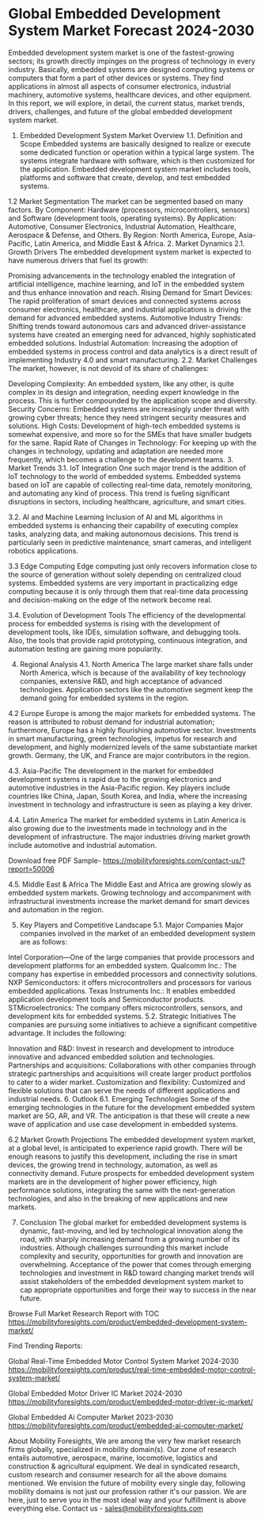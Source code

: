 # Global Embedded Development System Market Forecast 2024-2030 #
Embedded development system market is one of the fastest-growing sectors; its growth directly impinges on the progress of technology in every industry. Basically, embedded systems are designed computing systems or computers that form a part of other devices or systems. They find applications in almost all aspects of consumer electronics, industrial machinery, automotive systems, healthcare devices, and other equipment. In this report, we will explore, in detail, the current status, market trends, drivers, challenges, and future of the global embedded development system market.

1. Embedded Development System Market Overview
1.1. Definition and Scope
Embedded systems are basically designed to realize or execute some dedicated function or operation within a typical large system. The systems integrate hardware with software, which is then customized for the application. Embedded development system market includes tools, platforms and software that create, develop, and test embedded systems.

1.2 Market Segmentation
The market can be segmented based on many factors. By Component: Hardware (processors, microcontrollers, sensors) and Software (development tools, operating systems).
By Application: Automotive, Consumer Electronics, Industrial Automation, Healthcare, Aerospace & Defense, and Others.
By Region: North America, Europe, Asia-Pacific, Latin America, and Middle East & Africa.
2. Market Dynamics
2.1. Growth Drivers
The embedded development system market is expected to have numerous drivers that fuel its growth:

Promising advancements in the technology enabled the integration of artificial intelligence, machine learning, and IoT in the embedded system and thus enhance innovation and reach.
Rising Demand for Smart Devices: The rapid proliferation of smart devices and connected systems across consumer electronics, healthcare, and industrial applications is driving the demand for advanced embedded systems. Automotive Industry Trends: Shifting trends toward autonomous cars and advanced driver-assistance systems have created an emerging need for advanced, highly sophisticated embedded solutions.
Industrial Automation: Increasing the adoption of embedded systems in process control and data analytics is a direct result of implementing Industry 4.0 and smart manufacturing.
2.2. Market Challenges
The market, however, is not devoid of its share of challenges:

Developing Complexity: An embedded system, like any other, is quite complex in its design and integration, needing expert knowledge in the process. This is further compounded by the application scope and diversity.
Security Concerns: Embedded systems are increasingly under threat with growing cyber threats; hence they need stringent security measures and solutions.
High Costs: Development of high-tech embedded systems is somewhat expensive, and more so for the SMEs that have smaller budgets for the same.
Rapid Rate of Changes in Technology: For keeping up with the changes in technology, updating and adaptation are needed more frequently, which becomes a challenge to the development teams.
3. Market Trends
3.1. IoT Integration
One such major trend is the addition of IoT technology to the world of embedded systems. Embedded systems based on IoT are capable of collecting real-time data, remotely monitoring, and automating any kind of process. This trend is fueling significant disruptions in sectors, including healthcare, agriculture, and smart cities.

3.2. AI and Machine Learning
Inclusion of AI and ML algorithms in embedded systems is enhancing their capability of executing complex tasks, analyzing data, and making autonomous decisions. This trend is particularly seen in predictive maintenance, smart cameras, and intelligent robotics applications.

3.3 Edge Computing
Edge computing just only recovers information close to the source of generation without solely depending on centralized cloud systems. Embedded systems are very important in practicalizing edge computing because it is only through them that real-time data processing and decision-making on the edge of the network become real.

3.4. Evolution of Development Tools
The efficiency of the developmental process for embedded systems is rising with the development of development tools, like IDEs, simulation software, and debugging tools. Also, the tools that provide rapid prototyping, continuous integration, and automation testing are gaining more popularity.

4. Regional Analysis
4.1. North America
The large market share falls under North America, which is because of the availability of key technology companies, extensive R&D, and high acceptance of advanced technologies. Application sectors like the automotive segment keep the demand going for embedded systems in the region.

4.2 Europe
Europe is among the major markets for embedded systems. The reason is attributed to robust demand for industrial automation; furthermore, Europe has a highly flourishing automotive sector. Investments in smart manufacturing, green technologies, impetus for research and development, and highly modernized levels of the same substantiate market growth. Germany, the UK, and France are major contributors in the region.

4.3. Asia-Pacific
The development in the market for embedded development systems is rapid due to the growing electronics and automotive industries in the Asia-Pacific region. Key players include countries like China, Japan, South Korea, and India, where the increasing investment in technology and infrastructure is seen as playing a key driver.

4.4. Latin America
The market for embedded systems in Latin America is also growing due to the investments made in technology and in the development of infrastructure. The major industries driving market growth include automotive and industrial automation. 

Download free PDF Sample- https://mobilityforesights.com/contact-us/?report=50006

4.5. Middle East & Africa
The Middle East and Africa are growing slowly as embedded system markets. Growing technology and accompaniment with infrastructural investments increase the market demand for smart devices and automation in the region.

5. Key Players and Competitive Landscape
5.1. Major Companies
Major companies involved in the market of an embedded development system are as follows:

Intel Corporation—One of the large companies that provide processors and development platforms for an embedded system.
Qualcomm Inc.: The company has expertise in embedded processors and connectivity solutions.
NXP Semiconductors: it offers microcontrollers and processors for various embedded applications.
Texas Instruments Inc.: It enables embedded application development tools and Semiconductor products.
STMicroelectronics: The company offers microcontrollers, sensors, and development kits for embedded systems. 
5.2. Strategic Initiatives
The companies are pursuing some initiatives to achieve a significant competitive advantage. It includes the following:

Innovation and R&D: Invest in research and development to introduce innovative and advanced embedded solution and technologies.
Partnerships and acquisitions: Collaborations with other companies through strategic partnerships and acquisitions will create larger product portfolios to cater to a wider market. Customization and flexibility: Customized and flexible solutions that can serve the needs of different applications and industrial needs. 6. Outlook 6.1. Emerging Technologies
Some of the emerging technologies in the future for the development embedded system market are 5G, AR, and VR. The anticipation is that these will create a new wave of application and use case development in embedded systems.

6.2 Market Growth Projections
The embedded development system market, at a global level, is anticipated to experience rapid growth. There will be enough reasons to justify this development, including the rise in smart devices, the growing trend in technology, automation, as well as connectivity demand.
Future prospects for embedded development system markets are in the development of higher power efficiency, high performance solutions, integrating the same with the next-generation technologies, and also in the breaking of new applications and new markets.

7. Conclusion
The global market for embedded development systems is dynamic, fast-moving, and led by technological innovation along the road, with sharply increasing demand from a growing number of its industries. Although challenges surrounding this market include complexity and security, opportunities for growth and innovation are overwhelming. Acceptance of the power that comes through emerging technologies and investment in R&D toward changing market trends will assist stakeholders of the embedded development system market to cap appropriate opportunities and forge their way to success in the near future.



Browse Full Market Research Report with TOC https://mobilityforesights.com/product/embedded-development-system-market/




Find Trending Reports:

Global Real-Time Embedded Motor Control System Market 2024-2030 https://mobilityforesights.com/product/real-time-embedded-motor-control-system-market/


Global Embedded Motor Driver IC Market 2024-2030 https://mobilityforesights.com/product/embedded-motor-driver-ic-market/


Global Embedded Ai Computer Market 2023-2030 https://mobilityforesights.com/product/embedded-ai-computer-market/




About Mobility Foresights,
We are among the very few market research firms globally, specialized in mobility domain(s). Our zone of research entails automotive, aerospace, marine, locomotive, logistics and construction & agricultural equipment. We deal in syndicated research, custom research and consumer research for all the above domains mentioned.
We envision the future of mobility every single day, following mobility domains is not just our profession rather it's our passion. We are here, just to serve you in the most ideal way and your fulfillment is above everything else. Contact us -  sales@mobilityforesights.com 



